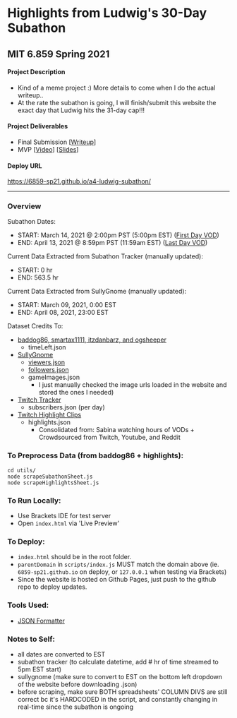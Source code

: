 # Highlights from Ludwig's 30-Day Subathon

## MIT 6.859 Spring 2021

#### Project Description
- Kind of a meme project :) More details to come when I do the actual writeup..    
- At the rate the subathon is going, I will finish/submit this website the exact day that Ludwig hits the 31-day cap!!!

#### Project Deliverables
- Final Submission [[Writeup]()]
- MVP [[Video](https://youtu.be/nUda4JRYS7U)] [[Slides](https://docs.google.com/presentation/d/1e-SIilkMOaA-3OfUn5qYDrHJ5L7LxpdqVNObbwEFuuA/edit?usp=sharing)]

#### Deploy URL
https://6859-sp21.github.io/a4-ludwig-subathon/

-----------------------------

### Overview

Subathon Dates:
- START: March 14, 2021 @ 2:00pm PST (5:00pm EST) ([First Day VOD](https://youtu.be/2dwZZAGx5Gc))
- END: April 13, 2021 @ 8:59pm PST (11:59am EST) ([Last Day VOD]())

Current Data Extracted from Subathon Tracker (manually updated):
- START: 0 hr
- END: 563.5 hr

Current Data Extracted from SullyGnome (manually updated):
- START: March 09, 2021, 0:00 EST
- END: April 08, 2021, 23:00 EST

Dataset Credits To:
- [baddog86, smartax1111, itzdanbarz, and ogsheeper](https://docs.google.com/spreadsheets/d/e/2PACX-1vThvKnVHDeF0iGgL7Bkx6wz_SE2hh2RvxzqEHyqtZvR3H0DXuOwwh5MdwnbzMYvluul97ld364VANqm/pubhtml#)
	* timeLeft.json
- [SullyGnome](https://sullygnome.com/channel/ludwig)
	* [viewers.json](https://sullygnome.com/api/charts/linecharts/getconfig/ChannelViewers/30/0/12171601/ludwig/%20/%20/0/0/%20/) 
	* [followers.json](https://sullygnome.com/api/charts/linecharts/getconfig/ChannelFollowers/7/0/12171601/ludwig/%20/%20/0/0/%20/)
	* gameImages.json 
		- I just manually checked the image urls loaded in the website and stored the ones I needed)
- [Twitch Tracker](https://twitchtracker.com/ludwig/subscribers)
	* subscribers.json (per day)
- [Twitch Highlight Clips](https://docs.google.com/spreadsheets/d/e/2PACX-1vQLW71Ytd45ilfzRnforyZJthghXUickXMZdhY_phG8rAEO7eYqOCTj2u5DlxN0x5s1xP-ondSwf3RD/pubhtml#)
	* highlights.json 
		- Consolidated from: Sabina watching hours of VODs + Crowdsourced from Twitch, Youtube, and Reddit

### To Preprocess Data (from baddog86 + highlights):
```
cd utils/
node scrapeSubathonSheet.js
node scrapeHighlightsSheet.js
```
### To Run Locally:

- Use Brackets IDE for test server 
- Open ```index.html``` via 'Live Preview'

### To Deploy:

- ```index.html``` should be in the root folder.
- ```parentDomain``` in ```scripts/index.js``` MUST match the domain above (ie. ```6859-sp21.github.io``` on deploy, or ```127.0.0.1``` when testing via Brackets)
- Since the website is hosted on Github Pages, just push to the github repo to deploy updates. 

### Tools Used:
- [JSON Formatter](https://jsonformatter.curiousconcept.com/)

### Notes to Self:
- all dates are converted to EST
- subathon tracker (to calculate datetime, add # hr of time streamed to 5pm EST start)
- sullygnome (make sure to convert to EST on the bottom left dropdown of the website before downloading .json)
- before scraping, make sure BOTH spreadsheets' COLUMN DIVS are still correct bc it's HARDCODED in the script, and constantly changing in real-time since the subathon is ongoing
